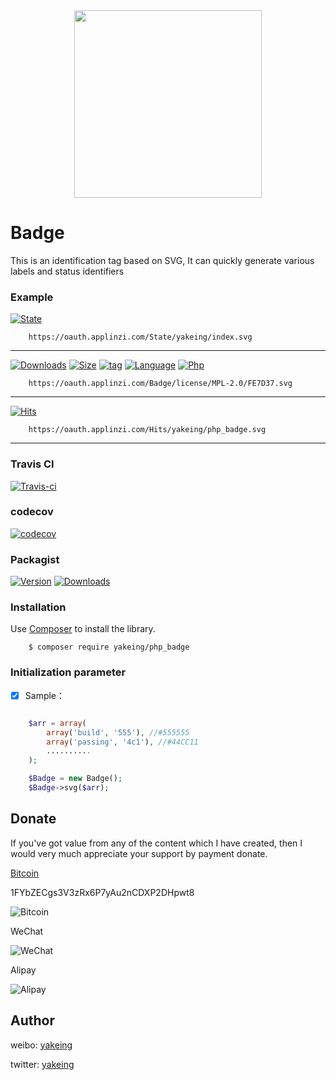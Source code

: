 <div align=center><img width="300" height=“91” src="https://raw.githubusercontent.com/yakeing/php_badge/master/Subsidiary/SVG.png"/></div>

# Badge
This is an identification tag based on SVG, It can quickly generate various labels and status identifiers

### Example
[![State](https://oauth.applinzi.com/State/yakeing/index.svg)](https://github.com/yakeing/php_badge)

```
    https://oauth.applinzi.com/State/yakeing/index.svg
```

---

[![Downloads](https://img.shields.io/github/downloads/yakeing/php_badge/total.svg)](https://github.com/yakeing/php_badge)
[![Size](https://img.shields.io/github/size/yakeing/php_badge/src/Badge.php.svg)](https://github.com/yakeing/php_badge/blob/master/src/Badge.php)
[![tag](https://img.shields.io/github/tag/yakeing/php_badge.svg)](https://github.com/yakeing/php_badge/releases)
[![Language](https://oauth.applinzi.com/Badge/license/MPL-2.0/FE7D37.svg)](https://github.com/yakeing/php_badge/blob/master/LICENSE)
[![Php](https://oauth.applinzi.com/Badge/php/100.0%25/007EC6.svg)](https://github.com/yakeing/php_badge)

```
    https://oauth.applinzi.com/Badge/license/MPL-2.0/FE7D37.svg
```

---

[![Hits](https://oauth.applinzi.com/Hits/yakeing/php_badge.svg)](https://github.com/yakeing/php_badge)

```
    https://oauth.applinzi.com/Hits/yakeing/php_badge.svg
```

---

### Travis CI

[![Travis-ci](https://api.travis-ci.org/yakeing/php_badge.svg)](https://travis-ci.org/yakeing/php_badge)

### codecov

[![codecov](https://codecov.io/gh/yakeing/php_badge/branch/master/graph/badge.svg)](https://codecov.io/gh/yakeing/php_badge)

### Packagist

[![Version](http://img.shields.io/packagist/v/yakeing/php_badge.svg)](https://github.com/yakeing/php_badge/releases)
[![Downloads](http://img.shields.io/packagist/dt/yakeing/php_badge.svg)](https://packagist.org/packages/yakeing/php_badge)

### Installation

Use [Composer](https://getcomposer.org) to install the library.

```
    $ composer require yakeing/php_badge
```

### Initialization parameter

- [x] Sample：
```php

    $arr = array(
        array('build', '555'), //#555555
        array('passing', '4c1'), //#44CC11
        ..........
    );

    $Badge = new Badge();
    $Badge->svg($arr);

```

Donate
---
If you've got value from any of the content which I have created, then I would very much appreciate your support by payment donate.

 [Bitcoin](https://btc.com/1FYbZECgs3V3zRx6P7yAu2nCDXP2DHpwt8)

 1FYbZECgs3V3zRx6P7yAu2nCDXP2DHpwt8

 ![Bitcoin](https://raw.githubusercontent.com/yakeing/Content/master/Donate/Bitcoin.png)

 WeChat

 ![WeChat](https://raw.githubusercontent.com/yakeing/Content/master/Donate/WeChat.png)

 Alipay

 ![Alipay](https://raw.githubusercontent.com/yakeing/Content/master/Donate/Alipay.png)

Author
---

weibo: [yakeing](https://weibo.com/yakeing)

twitter: [yakeing](https://twitter.com/yakeing)
